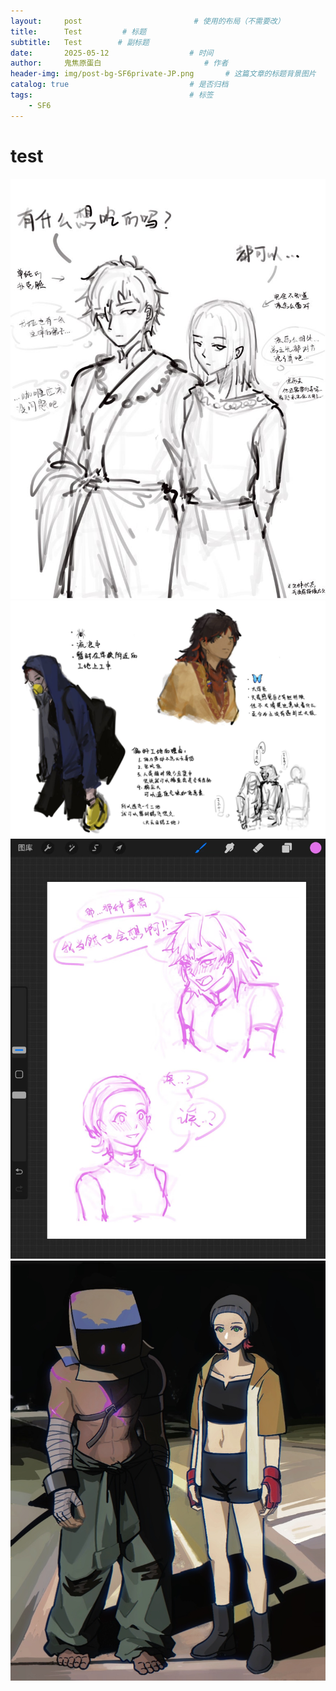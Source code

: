 ```yaml
---
layout:     post                         # 使用的布局（不需要改）
title:      Test         # 标题 
subtitle:   Test        # 副标题
date:       2025-05-12 				    # 时间
author:     鬼焦原蛋白 					    # 作者
header-img: img/post-bg-SF6private-JP.png 	    # 这篇文章的标题背景图片
catalog: true 						    # 是否归档
tags:								    # 标签
    - SF6
---
```


# test

<img src="img/post-250514-1.JPG" alt="回归之后" />
<img src="img/post-250514-2.JPG" alt="蝶舞人设" />
<img src="img/post-250514-3.jpg" alt="meme" />
<img src="img/post-250514-4.JPG" alt="纯情哨向" />
